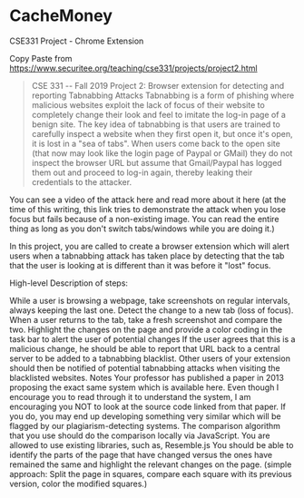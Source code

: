# CacheMoney
CSE331 Project - Chrome Extension


Copy Paste from https://www.securitee.org/teaching/cse331/projects/project2.html


> CSE 331 -- Fall 2019
> Project 2: Browser extension for detecting and reporting Tabnabbing Attacks
> Tabnabbing is a form of phishing where malicious websites exploit the lack of focus of their website to completely change their look and feel to imitate the log-in page of a benign site. The key idea of tabnabbing is that users are trained to carefully inspect a website when they first open it, but once it's open, it is lost in a "sea of tabs". When users come back to the open site (that now may look like the login page of Paypal or GMail) they do not inspect the browser URL but assume that Gmail/Paypal has logged them out and proceed to log-in again, thereby leaking their credentials to the attacker.

You can see a video of the attack here and read more about it here (at the time of this writing, this link tries to demonstrate the attack when you lose focus but fails because of a non-existing image. You can read the entire thing as long as you don't switch tabs/windows while you are doing it.)

In this project, you are called to create a browser extension which will alert users when a tabnabbing attack has taken place by detecting that the tab that the user is looking at is different than it was before it "lost" focus.

High-level Description of steps:

While a user is browsing a webpage, take screenshots on regular intervals, always keeping the last one.
Detect the change to a new tab (loss of focus).
When a user returns to the tab, take a fresh screenshot and compare the two.
Highlight the changes on the page and provide a color coding in the task bar to alert the user of potential changes
If the user agrees that this is a malicious change, he should be able to report that URL back to a central server to be added to a tabnabbing blacklist.
Other users of your extension should then be notified of potential tabnabbing attacks when visiting the blacklisted websites.
Notes
Your professor has published a paper in 2013 proposing the exact same system which is available here. Even though I encourage you to read through it to understand the system, I am encouraging you NOT to look at the source code linked from that paper. If you do, you may end up developing something very similar which will be flagged by our plagiarism-detecting systems.
The comparison algorithm that you use should do the comparison locally via JavaScript. You are allowed to use existing libraries, such as, Resemble.js
You should be able to identify the parts of the page that have changed versus the ones have remained the same and highlight the relevant changes on the page. (simple approach: Split the page in squares, compare each square with its previous version, color the modified squares.)
